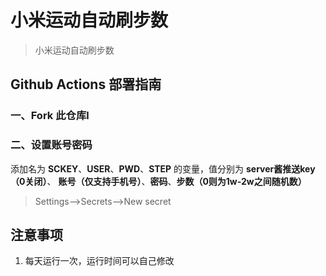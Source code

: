 # 小米运动自动刷步数

> 小米运动自动刷步数

## Github Actions 部署指南

### 一、Fork 此仓库l

### 二、设置账号密码

添加名为  **SCKEY**、**USER**、**PWD**、**STEP** 的变量，值分别为 **server酱推送key（0关闭）**、 **账号（仅支持手机号）**、**密码**、**步数（0则为1w-2w之间随机数）**

> Settings-->Secrets-->New secret

## 注意事项

1. 每天运行一次，运行时间可以自己修改
